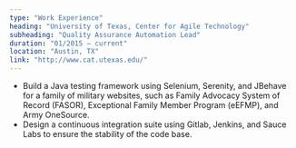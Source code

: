 ```yaml
---
type: "Work Experience"
heading: "University of Texas, Center for Agile Technology"
subheading: "Quality Assurance Automation Lead"
duration: "01/2015 – current"
location: "Austin, TX"
link: "http://www.cat.utexas.edu/"
---
```


* Build a Java testing framework using Selenium, Serenity, and JBehave for a family of military websites, such as Family Advocacy System of Record (FASOR), Exceptional Family Member Program (eEFMP), and Army OneSource.
* Design a continuous integration suite using Gitlab, Jenkins, and Sauce Labs to ensure the stability of the code base. 